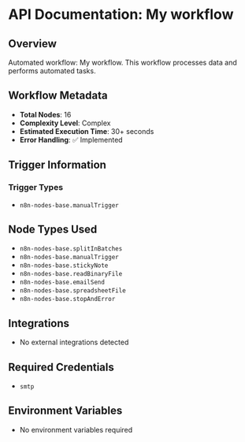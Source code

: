 # API Documentation: My workflow

## Overview
Automated workflow: My workflow. This workflow processes data and performs automated tasks.

## Workflow Metadata
- **Total Nodes**: 16
- **Complexity Level**: Complex
- **Estimated Execution Time**: 30+ seconds
- **Error Handling**: ✅ Implemented

## Trigger Information
### Trigger Types
- `n8n-nodes-base.manualTrigger`

## Node Types Used
- `n8n-nodes-base.splitInBatches`
- `n8n-nodes-base.manualTrigger`
- `n8n-nodes-base.stickyNote`
- `n8n-nodes-base.readBinaryFile`
- `n8n-nodes-base.emailSend`
- `n8n-nodes-base.spreadsheetFile`
- `n8n-nodes-base.stopAndError`

## Integrations
- No external integrations detected

## Required Credentials
- `smtp`

## Environment Variables
- No environment variables required
